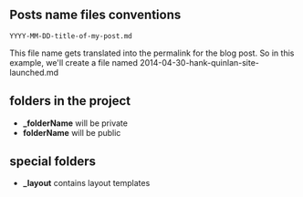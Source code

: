 ## Posts name files conventions

```YYYY-MM-DD-title-of-my-post.md```

This file name gets translated into the permalink for the blog post. So in this example, we'll create a file named 2014-04-30-hank-quinlan-site-launched.md

## folders in the project

+ **_folderName** will be private
+ **folderName** will be public

## special folders

+ **_layout** contains layout templates